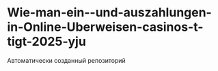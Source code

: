 # Wie-man-ein--und-auszahlungen-in-Online-Uberweisen-casinos-t-tigt-2025-yju
Автоматически созданный репозиторий

